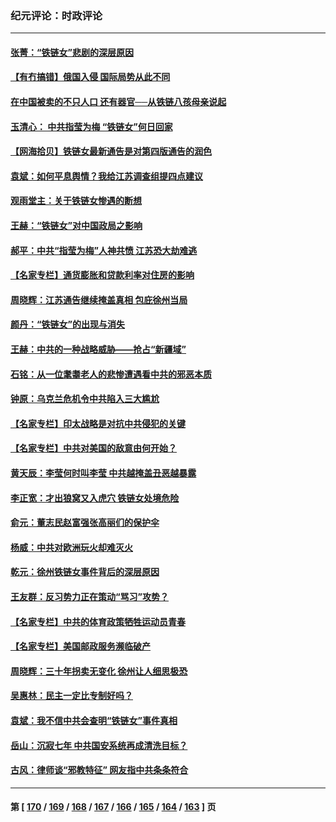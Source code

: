 ### 纪元评论：时政评论
---
#### [张菁：“铁链女”悲剧的深层原因](../../pages/nsc1025/n13602329.md) 
#### [【有冇搞错】俄国入侵  国际局势从此不同](../../pages/nsc1025/n13601589.md) 
#### [在中国被卖的不只人口 还有器官──从铁链八孩母亲说起](../../pages/nsc1025/n13601748.md) 
#### [玉清心： 中共指莹为梅 “铁链女”何日回家](../../pages/nsc1025/n13600246.md) 
#### [【网海拾贝】铁链女最新通告是对第四版通告的润色](../../pages/nsc1025/n13601559.md) 
#### [袁斌：如何平息舆情？我给江苏调查组提四点建议](../../pages/nsc1025/n13601502.md) 
#### [观雨堂主：关于铁链女惨遇的断想](../../pages/nsc1025/n13601334.md) 
#### [王赫：“铁链女”对中国政局之影响](../../pages/nsc1025/n13600015.md) 
#### [郝平：中共“指莹为梅”人神共愤 江苏恐大劫难逃](../../pages/nsc1025/n13599989.md) 
#### [【名家专栏】通货膨胀和贷款利率对住房的影响](../../pages/nsc1025/n13599270.md) 
#### [周晓辉：江苏通告继续掩盖真相 包庇徐州当局](../../pages/nsc1025/n13598757.md) 
#### [颜丹：“铁链女”的出现与消失](../../pages/nsc1025/n13598565.md) 
#### [王赫：中共的一种战略威胁——抢占“新疆域”](../../pages/nsc1025/n13598340.md) 
#### [石铭：从一位耄耋老人的悲惨遭遇看中共的邪恶本质](../../pages/nsc1025/n13597674.md) 
#### [钟原：乌克兰危机令中共陷入三大尴尬](../../pages/nsc1025/n13597397.md) 
#### [【名家专栏】印太战略是对抗中共侵犯的关键](../../pages/nsc1025/n13596674.md) 
#### [【名家专栏】中共对美国的敌意由何开始？](../../pages/nsc1025/n13591738.md) 
#### [黄天辰：李莹何时叫李莹 中共越掩盖丑恶越暴露](../../pages/nsc1025/n13595459.md) 
#### [李正宽：才出狼窝又入虎穴 铁链女处境危险](../../pages/nsc1025/n13595932.md) 
#### [俞元：董志民赵富强张高丽们的保护伞](../../pages/nsc1025/n13595732.md) 
#### [杨威：中共对欧洲玩火却难灭火](../../pages/nsc1025/n13595607.md) 
#### [乾元：徐州铁链女事件背后的深层原因](../../pages/nsc1025/n13595332.md) 
#### [王友群：反习势力正在策动“骂习”攻势？](../../pages/nsc1025/n13595038.md) 
#### [【名家专栏】中共的体育政策牺牲运动员青春](../../pages/nsc1025/n13594145.md) 
#### [【名家专栏】美国邮政服务濒临破产](../../pages/nsc1025/n13594110.md) 
#### [周晓辉：三十年拐卖无变化 徐州让人细思极恐](../../pages/nsc1025/n13594314.md) 
#### [吴惠林：民主一定比专制好吗？](../../pages/nsc1025/n13593881.md) 
#### [袁斌：我不信中共会查明“铁链女”事件真相](../../pages/nsc1025/n13593539.md) 
#### [岳山：沉寂七年 中共国安系统再成清洗目标？](../../pages/nsc1025/n13592556.md) 
#### [古风：律师谈“邪教特征” 网友指中共条条符合](../../pages/nsc1025/n13592429.md) 

---
#### 第 [ [170](./170.md) / [169](./169.md) / [168](./168.md) / [167](./167.md) / [166](./166.md) / [165](./165.md) / [164](./164.md) / [163](./163.md) ] 页
